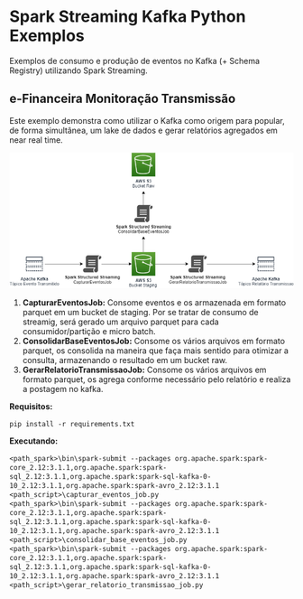 # Spark Streaming Kafka Python Exemplos
Exemplos de consumo e produção de eventos no Kafka (+ Schema Registry) utilizando Spark Streaming.

## e-Financeira Monitoração Transmissão
Este exemplo demonstra como utilizar o Kafka como origem para popular, de forma simultânea, um lake de dados e gerar relatórios agregados em near real time.

![efinanceira-monitoracao-transmissao](efinanceira-monitoracao-transmissao/media/efinanceira-monitoracao-transmissao.png)

1. **CapturarEventosJob:** Consome eventos e os armazenada em formato parquet em um bucket de staging. Por se tratar de consumo de streamig, será gerado um arquivo parquet para cada consumidor/partição e micro batch.
2. **ConsolidarBaseEventosJob:** Consome os vários arquivos em formato parquet, os consolida na maneira que faça mais sentido para otimizar a consulta, armazenando o resultado em um bucket raw.
3. **GerarRelatorioTransmissaoJob:** Consome os vários arquivos em formato parquet, os agrega conforme necessário pelo relatório e realiza a postagem no kafka.

**Requisitos:**
```
pip install -r requirements.txt 
```

**Executando:**
```
<path_spark>\bin\spark-submit --packages org.apache.spark:spark-core_2.12:3.1.1,org.apache.spark:spark-sql_2.12:3.1.1,org.apache.spark:spark-sql-kafka-0-10_2.12:3.1.1,org.apache.spark:spark-avro_2.12:3.1.1 <path_script>\capturar_eventos_job.py
<path_spark>\bin\spark-submit --packages org.apache.spark:spark-core_2.12:3.1.1,org.apache.spark:spark-sql_2.12:3.1.1,org.apache.spark:spark-sql-kafka-0-10_2.12:3.1.1,org.apache.spark:spark-avro_2.12:3.1.1 <path_script>\consolidar_base_eventos_job.py
<path_spark>\bin\spark-submit --packages org.apache.spark:spark-core_2.12:3.1.1,org.apache.spark:spark-sql_2.12:3.1.1,org.apache.spark:spark-sql-kafka-0-10_2.12:3.1.1,org.apache.spark:spark-avro_2.12:3.1.1 <path_script>\gerar_relatorio_transmissao_job.py
```
